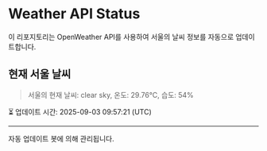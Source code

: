
# Weather API Status

이 리포지토리는 OpenWeather API를 사용하여 서울의 날씨 정보를 자동으로 업데이트합니다.

## 현재 서울 날씨
> 서울의 현재 날씨: clear sky, 온도: 29.76°C, 습도: 54%

⏳ 업데이트 시간: 2025-09-03 09:57:21 (UTC)

---
자동 업데이트 봇에 의해 관리됩니다.
